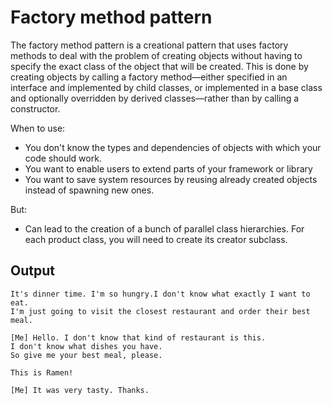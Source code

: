 # Factory method pattern

The factory method pattern is a creational pattern that uses factory methods to deal with the problem of creating objects without having to specify the exact class of the object that will be created. This is done by creating objects by calling a factory method—either specified in an interface and implemented by child classes, or implemented in a base class and optionally overridden by derived classes—rather than by calling a constructor. 

When to use:
 - You don't know the types and dependencies of objects with which your code should work.
 - You want to enable users to extend parts of your framework or library
 - You want to save system resources by reusing already created objects instead of spawning new ones.

But:
 - Can lead to the creation of a bunch of parallel class hierarchies. For each product class, you will need to create its creator subclass.

## Output

```
It's dinner time. I'm so hungry.I don't know what exactly I want to eat.
I'm just going to visit the closest restaurant and order their best meal.

[Me] Hello. I don't know that kind of restaurant is this.
I don't know what dishes you have.
So give me your best meal, please.

This is Ramen!

[Me] It was very tasty. Thanks.

```
